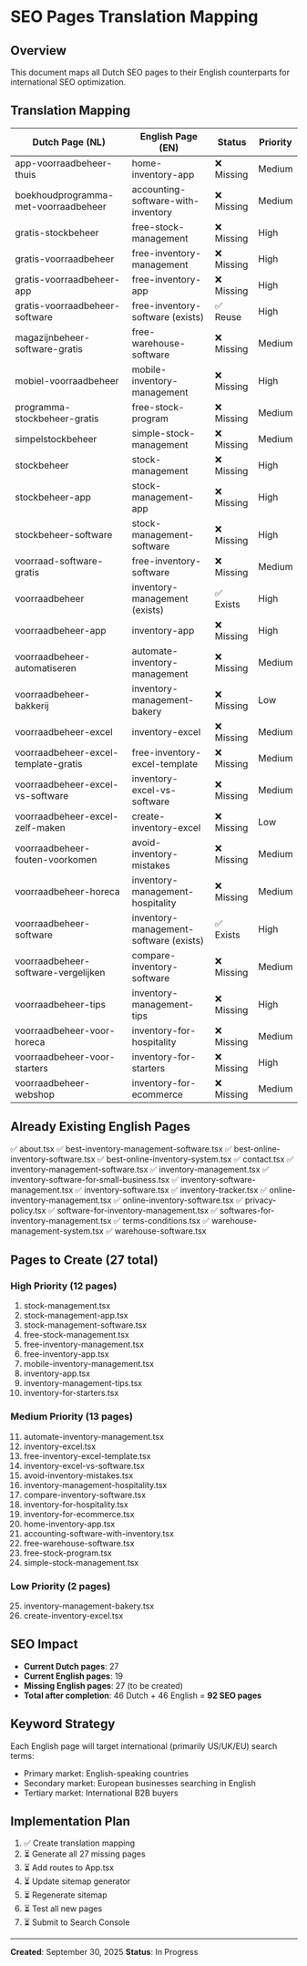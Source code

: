 # SEO Pages Translation Mapping

## Overview
This document maps all Dutch SEO pages to their English counterparts for international SEO optimization.

## Translation Mapping

| Dutch Page (NL) | English Page (EN) | Status | Priority |
|-----------------|-------------------|--------|----------|
| app-voorraadbeheer-thuis | home-inventory-app | ❌ Missing | Medium |
| boekhoudprogramma-met-voorraadbeheer | accounting-software-with-inventory | ❌ Missing | Medium |
| gratis-stockbeheer | free-stock-management | ❌ Missing | High |
| gratis-voorraadbeheer | free-inventory-management | ❌ Missing | High |
| gratis-voorraadbeheer-app | free-inventory-app | ❌ Missing | High |
| gratis-voorraadbeheer-software | free-inventory-software (exists) | ✅ Reuse | High |
| magazijnbeheer-software-gratis | free-warehouse-software | ❌ Missing | Medium |
| mobiel-voorraadbeheer | mobile-inventory-management | ❌ Missing | High |
| programma-stockbeheer-gratis | free-stock-program | ❌ Missing | Medium |
| simpelstockbeheer | simple-stock-management | ❌ Missing | Medium |
| stockbeheer | stock-management | ❌ Missing | High |
| stockbeheer-app | stock-management-app | ❌ Missing | High |
| stockbeheer-software | stock-management-software | ❌ Missing | High |
| voorraad-software-gratis | free-inventory-software | ❌ Missing | Medium |
| voorraadbeheer | inventory-management (exists) | ✅ Exists | High |
| voorraadbeheer-app | inventory-app | ❌ Missing | High |
| voorraadbeheer-automatiseren | automate-inventory-management | ❌ Missing | Medium |
| voorraadbeheer-bakkerij | inventory-management-bakery | ❌ Missing | Low |
| voorraadbeheer-excel | inventory-excel | ❌ Missing | Medium |
| voorraadbeheer-excel-template-gratis | free-inventory-excel-template | ❌ Missing | Medium |
| voorraadbeheer-excel-vs-software | inventory-excel-vs-software | ❌ Missing | Medium |
| voorraadbeheer-excel-zelf-maken | create-inventory-excel | ❌ Missing | Low |
| voorraadbeheer-fouten-voorkomen | avoid-inventory-mistakes | ❌ Missing | Medium |
| voorraadbeheer-horeca | inventory-management-hospitality | ❌ Missing | Medium |
| voorraadbeheer-software | inventory-management-software (exists) | ✅ Exists | High |
| voorraadbeheer-software-vergelijken | compare-inventory-software | ❌ Missing | Medium |
| voorraadbeheer-tips | inventory-management-tips | ❌ Missing | High |
| voorraadbeheer-voor-horeca | inventory-for-hospitality | ❌ Missing | Medium |
| voorraadbeheer-voor-starters | inventory-for-starters | ❌ Missing | High |
| voorraadbeheer-webshop | inventory-for-ecommerce | ❌ Missing | Medium |

## Already Existing English Pages

✅ about.tsx
✅ best-inventory-management-software.tsx
✅ best-online-inventory-software.tsx
✅ best-online-inventory-system.tsx
✅ contact.tsx
✅ inventory-management-software.tsx
✅ inventory-management.tsx
✅ inventory-software-for-small-business.tsx
✅ inventory-software-management.tsx
✅ inventory-software.tsx
✅ inventory-tracker.tsx
✅ online-inventory-management.tsx
✅ online-inventory-software.tsx
✅ privacy-policy.tsx
✅ software-for-inventory-management.tsx
✅ softwares-for-inventory-management.tsx
✅ terms-conditions.tsx
✅ warehouse-management-system.tsx
✅ warehouse-software.tsx

## Pages to Create (27 total)

### High Priority (12 pages)
1. stock-management.tsx
2. stock-management-app.tsx
3. stock-management-software.tsx
4. free-stock-management.tsx
5. free-inventory-management.tsx
6. free-inventory-app.tsx
7. mobile-inventory-management.tsx
8. inventory-app.tsx
9. inventory-management-tips.tsx
10. inventory-for-starters.tsx

### Medium Priority (13 pages)
11. automate-inventory-management.tsx
12. inventory-excel.tsx
13. free-inventory-excel-template.tsx
14. inventory-excel-vs-software.tsx
15. avoid-inventory-mistakes.tsx
16. inventory-management-hospitality.tsx
17. compare-inventory-software.tsx
18. inventory-for-hospitality.tsx
19. inventory-for-ecommerce.tsx
20. home-inventory-app.tsx
21. accounting-software-with-inventory.tsx
22. free-warehouse-software.tsx
23. free-stock-program.tsx
24. simple-stock-management.tsx

### Low Priority (2 pages)
25. inventory-management-bakery.tsx
26. create-inventory-excel.tsx

## SEO Impact

- **Current Dutch pages**: 27
- **Current English pages**: 19
- **Missing English pages**: 27 (to be created)
- **Total after completion**: 46 Dutch + 46 English = **92 SEO pages**

## Keyword Strategy

Each English page will target international (primarily US/UK/EU) search terms:
- Primary market: English-speaking countries
- Secondary market: European businesses searching in English
- Tertiary market: International B2B buyers

## Implementation Plan

1. ✅ Create translation mapping
2. ⏳ Generate all 27 missing pages
3. ⏳ Add routes to App.tsx
4. ⏳ Update sitemap generator
5. ⏳ Regenerate sitemap
6. ⏳ Test all new pages
7. ⏳ Submit to Search Console

---
**Created**: September 30, 2025
**Status**: In Progress
